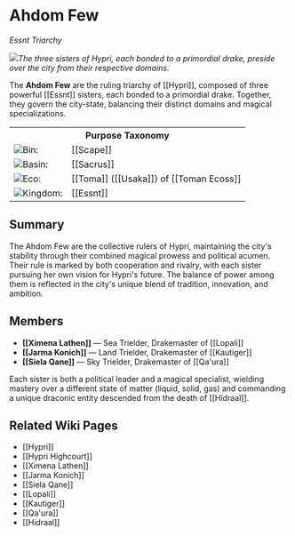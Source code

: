 <!-- wiki-header-section:start -->
# Ahdom Few
_Essnt Triarchy_

<img src="wiki_images/Ahdom_Few.png"><i>The three sisters of Hypri, each bonded to a primordial drake, preside over the city from their respective domains.</i></img>

The **Ahdom Few** are the ruling triarchy of [[Hypri]], composed of three powerful [[Essnt]] sisters, each bonded to a primordial drake. Together, they govern the city-state, balancing their distinct domains and magical specializations.

<!-- wiki-header-section:end -->

<!-- taxonomy-table-section:start -->
<div class="taxonomy-table">
  <table>
    <tr>
      <th colspan="3">Purpose Taxonomy</th>
    </tr>
    <tr>
      <td class="taxon-label"><img src="svg/bin.svg" class="taxon-icon">Bin:</td>
      <td class="taxon-content" colspan="2">[[Scape]]</td>
    </tr>
    <tr>
      <td class="taxon-label"><img src="svg/basin.svg" class="taxon-icon">Basin:</td>
      <td class="taxon-content" colspan="2">[[Sacrus]]</td>
    </tr>
    <tr>
      <td class="taxon-label"><img src="svg/eco.svg" class="taxon-icon">Eco:</td>
      <td class="taxon-content" colspan="2">[[Toma]] ([[Usaka]]) of [[Toman Ecoss]]</td>
    </tr>
    <tr>
      <td class="taxon-label"><img src="svg/kingdom.svg" class="taxon-icon">Kingdom:</td>
      <td class="taxon-content" colspan="2">[[Essnt]]</td> 
    </tr>
  </table>
</div>
<!-- taxonomy-table-section:end -->


## Summary

The Ahdom Few are the collective rulers of Hypri, maintaining the city's stability through their combined magical prowess and political acumen. Their rule is marked by both cooperation and rivalry, with each sister pursuing her own vision for Hypri's future. The balance of power among them is reflected in the city's unique blend of tradition, innovation, and ambition.

## Members

- **[[Ximena Lathen]]** — Sea Trielder, Drakemaster of [[Lopali]]
- **[[Jarma Konich]]** — Land Trielder, Drakemaster of [[Kautiger]]
- **[[Siela Qane]]** — Sky Trielder, Drakemaster of [[Qa'ura]]

Each sister is both a political leader and a magical specialist, wielding mastery over a different state of matter (liquid, solid, gas) and commanding a unique draconic entity descended from the death of [[Hidraal]].

## Related Wiki Pages

- [[Hypri]]
- [[Hypri Highcourt]]
- [[Ximena Lathen]]
- [[Jarma Konich]]
- [[Siela Qane]]
- [[Lopali]]
- [[Kautiger]]
- [[Qa'ura]]
- [[Hidraal]]
